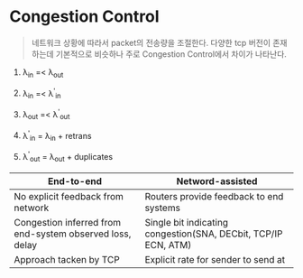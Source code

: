 # Congestion Control

> 네트워크 상황에 따라서 packet의 전송량을 조절한다. 다양한 tcp 버전이 존재하는데 기본적으로 비슷하나 주로 Congestion Control에서 차이가 나타난다.

1. &lambda;<sub>in</sub> =< &lambda;<sub>out</sub>

2. &lambda;<sub>in</sub> =< &lambda;<sup>'</sup><sub>in</sub>

3. &lambda;<sub>out</sub> =< &lambda;<sup>'</sup><sub>out</sub>

4. &lambda;<sup>'</sup><sub>in</sub> = &lambda;<sub>in</sub> + retrans

5. &lambda;<sup>'</sup><sub>out</sub> = &lambda;<sub>out</sub> + duplicates

| End-to-end                                               | Netword-assisted                                               |
| -------------------------------------------------------- | -------------------------------------------------------------- |
| No explicit feedback from network                        | Routers provide feedback to end systems                        |
| Congestion inferred from end-system observed loss, delay | Single bit indicating congestion(SNA, DECbit, TCP/IP ECN, ATM) |
| Approach tacken by TCP                                   | Explicit rate for sender to send at                            |
